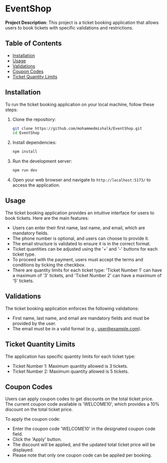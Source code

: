 # EventShop

**Project Description**: This project is a ticket booking application that allows users to book tickets with specific validations and restrictions.

## Table of Contents

- [Installation](#installation)
- [Usage](#usage)
- [Validations](#validations)
- [Coupon Codes](#coupon-codes)
- [Ticket Quantity Limits](#ticket-quantity-limits)

## Installation

To run the ticket booking application on your local machine, follow these steps:

1. Clone the repository:

   ```bash
   git clone https://github.com/mohammedmishalk/EventShop.git
   cd EventShop
   ```

2. Install dependencies:

   ```bash
   npm install
   ```

3. Run the development server:

   ```bash
   npm run dev
   ```

4. Open your web browser and navigate to `http://localhost:5173/` to access the application.

## Usage

The ticket booking application provides an intuitive interface for users to book tickets. Here are the main features:

- Users can enter their first name, last name, and email, which are mandatory fields.
- The phone number is optional, and users can choose to provide it.
- The email structure is validated to ensure it is in the correct format.
- Ticket quantities can be adjusted using the '+' and '-' buttons for each ticket type.
- To proceed with the payment, users must accept the terms and conditions by ticking the checkbox.
- There are quantity limits for each ticket type: 'Ticket Number 1' can have a maximum of '3' tickets, and 'Ticket Number 2' can have a maximum of '5' tickets.

## Validations

The ticket booking application enforces the following validations:

- First name, last name, and email are mandatory fields and must be provided by the user.
- The email must be in a valid format (e.g., user@example.com).

## Ticket Quantity Limits

The application has specific quantity limits for each ticket type:

- Ticket Number 1: Maximum quantity allowed is 3 tickets.
- Ticket Number 2: Maximum quantity allowed is 5 tickets.

## Coupon Codes

Users can apply coupon codes to get discounts on the total ticket price. The current coupon code available is 'WELCOME10', which provides a 10% discount on the total ticket price.

To apply the coupon code:

- Enter the coupon code 'WELCOME10' in the designated coupon code field.
- Click the 'Apply' button.
- The discount will be applied, and the updated total ticket price will be displayed.
- Please note that only one coupon code can be applied per booking.
